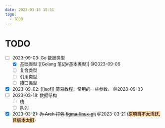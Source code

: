```yaml
---
date: 2023-03-18 15:51
tags:
  - TODO
---
```


# TODO

- [ ] 2023-09-03: Go 数据类型
  - [x] 基础类型 [[Golang 笔记#基本类型]] @2023-09-06
  - [ ] 复合类型
  - [ ] 引用类型
  - [ ] 接口类型
- [x] 2023-09-02: [[lsof]] 简易教程，常用的一些参数。 @2023-09-03
- [ ] 2023-03-18: 数据结构
  - [ ] 栈
  - [ ] 队列
- [x] 2023-03-21: ~~为 Arch 打包 [figma-linux-git](https://github.com/Figma-Linux/figma-linux)~~ @2023-03-21 (<mark style="background: #FFB86CA6;">原项目不太活跃, 且版本太旧</mark>)
